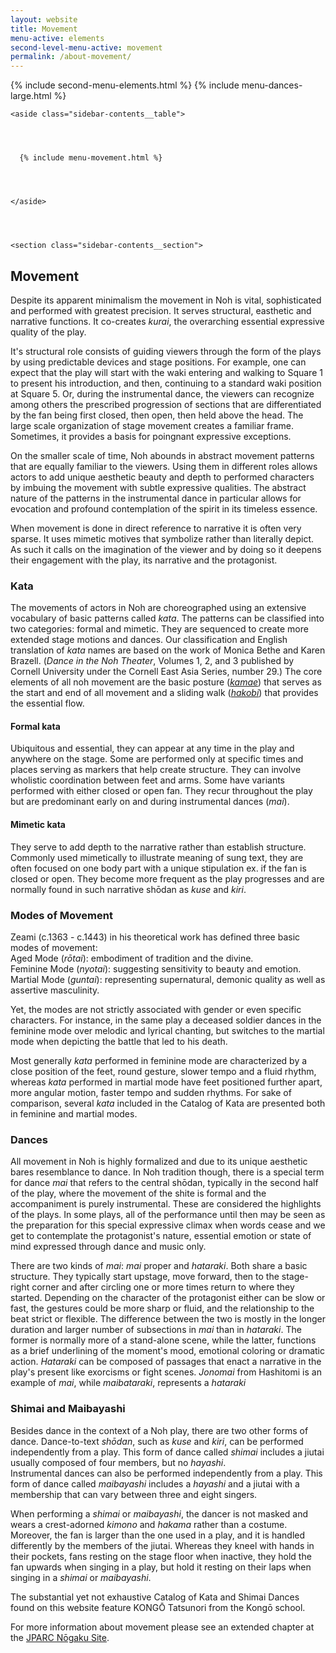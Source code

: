 ```yaml
---
layout: website
title: Movement
menu-active: elements
second-level-menu-active: movement
permalink: /about-movement/
---
```


{% include second-menu-elements.html %}
{% include menu-dances-large.html %}

<main class="page-content">

  <div class="wrapper sidebar-contents">
    <aside class="sidebar-contents__table">
      {% include menu-movement.html %}
    </aside>
    <section class="sidebar-contents__section">
  <div class="text-container">
    <h2 class="collapsible collapsible-closed">Movement</h2>

  <p>Despite its apparent minimalism the movement in Noh is vital, sophisticated and performed with greatest precision. It serves structural, easthetic and narrative functions. It co-creates <em>kurai</em>, the overarching essential expressive quality of the play.</p>

  <p>It's structural role consists of guiding viewers through the form of the plays by using predictable devices and stage positions. For example, one can expect that the play will start with the waki entering and walking to Square 1 to present his introduction, and then, continuing to a standard waki position at Square 5. Or, during the instrumental dance, the viewers can recognize among others the prescribed progression of sections that are differentiated by the fan being first closed, then open, then held above the head. The large scale organization of stage movement creates a familiar frame. Sometimes, it provides a basis for poingnant expressive exceptions.</p>

  <p>On the smaller scale of time, Noh abounds in abstract movement patterns that are equally familiar to the viewers. Using them in different roles allows actors to add unique aesthetic beauty and depth to performed characters by imbuing the movement with subtle expressive qualities. The abstract nature of the patterns in the instrumental dance in particular allows for evocation and profound contemplation of the spirit in its timeless essence.</p>

  <p>When movement is done in direct reference to narrative it is often very sparse. It uses mimetic motives that symbolize rather than literally depict. As such it calls on the imagination of the viewer and by doing so it deepens their engagement with the play, its narrative and the protagonist.</p>

<h3 id="Kata">Kata</h3>
  <p>The movements of actors in Noh are choreographed using an extensive vocabulary of basic patterns called <em>kata</em>. The patterns can be classified into two categories: formal and mimetic. They are sequenced to create more extended stage motions and dances. Our classification and English translation of <em>kata</em> names are based on the work of Monica Bethe and Karen Brazell. (<em>Dance in the Noh Theater</em>, Volumes 1, 2, and 3 published by Cornell University under the Cornell East Asia Series, number 29.) The core elements of all noh movement are the basic posture (<a href="/movement/standing/" target="_blank"><em>kamae</em></a>) that serves as the start and end of all movement and a sliding walk (<a href="/movement/forward/" target="_blank"><em>hakobi</em></a>) that provides the essential flow. </p>

<h4 id="Formal">Formal kata</h4>
<p>Ubiquitous and essential, they can appear at any time in the play and anywhere on the stage. Some are performed only at specific times and places serving as markers that help create structure. They can involve wholistic coordination between feet and arms. Some have variants performed with either closed or open fan. They recur throughout the play but are predominant early on and during instrumental dances (<em>mai</em>).</p>

<h4 id="Mimetic">Mimetic kata</h4>
<p>They serve to add depth to the narrative rather than establish structure. Commonly used mimetically to illustrate meaning of sung text, they are often focused on one body part with a unique stipulation ex. if the fan is closed or open. They become more frequent as the play progresses and are normally found in such narrative shōdan as <em>kuse</em> and <em>kiri</em>.</p>


<h3 id="Modes">Modes of Movement</h3>
<p>Zeami (c.1363 - c.1443) in his theoretical work has defined three basic modes of movement:<br>
Aged Mode (<em>rōtai</em>): embodiment of tradition and the divine.<br>
Feminine Mode (<em>nyotai</em>): suggesting sensitivity to beauty and emotion.<br>
Martial Mode (<em>guntai</em>): representing supernatural, demonic quality as well as assertive masculinity.</p>

<p>Yet, the modes are not strictly associated with gender or even specific characters. For instance, in the same play a deceased soldier dances in the feminine mode over melodic and lyrical chanting, but switches to the martial mode when depicting the battle that led to his death.</p>
<p>
Most generally <em>kata</em> performed in feminine mode are characterized by a close position of the feet, round gesture, slower tempo and a fluid rhythm, whereas <em>kata</em> performed in martial mode have feet positioned further apart, more angular motion, faster tempo and sudden rhythms. For sake of comparison, several <em>kata</em>  included in the Catalog of Kata are presented both in feminine and martial modes. </p>


<h3 id="Dances">Dances</h3>
  <p>All movement in Noh is highly formalized and due to its unique aesthetic bares resemblance to dance. In Noh tradition though, there is a special term for dance <em>mai</em> that refers to the central shōdan, typically in the second half of the play, where the movement of the shite is formal and the accompaniment is purely instrumental. These are considered the highlights of the plays. In some plays, all of the performance until then may be seen as the preparation for this special expressive climax when words cease and we get to contemplate the protagonist's nature, essential emotion or state of mind expressed through dance and music only.</p>

  <p>There are two kinds of <em>mai</em>: <em>mai</em> proper and <em>hataraki</em>. Both share a basic structure. They typically start upstage, move forward, then to the stage-right corner and after circling one or more times return to where they started. Depending on the character of the protagonist either can be slow or fast, the gestures could be more sharp or fluid, and the relationship to the beat strict or flexible. The difference between the two is mostly in the longer duration and larger number of subsections in <em>mai</em> than in <em>hataraki</em>.  The former is normally more of a stand-alone scene, while the latter, functions as a brief underlining of the moment's mood, emotional coloring or dramatic action. <em>Hataraki</em> can be composed of passages that enact a narrative in the play's present like exorcisms or fight scenes. <em>Jonomai</em> from Hashitomi is an example of <em>mai</em>, while <em>maibataraki</em>, represents a <em>hataraki</em></p>
<H3 id="Shimai">Shimai and Maibayashi</H3>
<p>Besides dance in the context of a Noh play, there are two other forms of dance. Dance-to-text <em>shōdan</em>,  such as <em>kuse</em> and <em>kiri</em>, can be performed independently from a play. This form of dance called <em>shimai</em> includes a jiutai usually composed of four members, but no <em>hayashi</em>.<br>
Instrumental dances can also be performed independently from a play. This form of dance called <em>maibayashi</em> includes a <em>hayashi</em> and a jiutai with a membership that can vary between three and eight singers.</p>

<p>When performing a <em>shimai</em> or <em>maibayashi</em>, the dancer is not masked and wears a crest-adorned <em>kimono</em> and  <em>hakama</em> rather than a costume. Moreover, the fan is larger than the one used in a play, and it is handled differently by the members of the jiutai. Whereas they kneel with hands in their pockets, fans resting on the stage floor when inactive, they hold the fan upwards when singing in a play, but hold it resting on their laps when singing in a <em>shimai</em> or <em>maibayashi</em>.</p>

<p>The substantial yet not exhaustive Catalog of Kata and Shimai Dances found on this website feature KONGŌ Tatsunori from the Kongō school.
</p>
<p> For more information about movement please see an extended chapter at the <a href="https://jparc.online/nogaku/performance/movement/">JPARC Nōgaku Site</a>.</p>
  </div>
  </section>
  </div>
</main>
